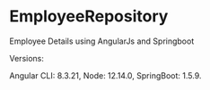 # EmployeeRepository
Employee Details using AngularJs and Springboot

Versions:

Angular CLI: 8.3.21,
Node: 12.14.0,
SpringBoot: 1.5.9.
